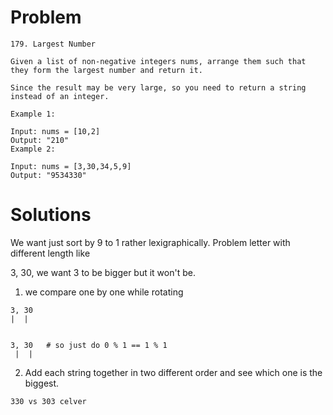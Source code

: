 # Problem

```
179. Largest Number

Given a list of non-negative integers nums, arrange them such that they form the largest number and return it.

Since the result may be very large, so you need to return a string instead of an integer.

Example 1:

Input: nums = [10,2]
Output: "210"
Example 2:

Input: nums = [3,30,34,5,9]
Output: "9534330"
```

# Solutions

We want just sort by 9 to 1 rather lexigraphically. Problem letter with different length like

3, 30, we want 3 to be bigger but it won't be.

1. we compare one by one while rotating

```
3, 30
|  |


3, 30   # so just do 0 % 1 == 1 % 1
 |  |
```

2. Add each string together in two different order and see which one is the biggest.

```
330 vs 303 celver
```

